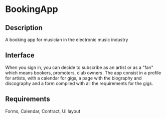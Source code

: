 # BookingApp

## Description ##

A booking app for musician in the electronic music industry

## Interface ##

When you sign in, you can decide to subscribe as an artist or as a "fan" which means bookers, promoters, club owners. The app consist in a profile for artists, with a calendar for gigs, a page with the biography and discography and a form compiled with all the requirements for the gigs. 

## Requirements ##

Forms, Calendar, Contract, UI layout
